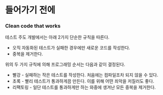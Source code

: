 # 들어가기 전에

### Clean code that works

테스트 주도 개발에서는 아래 2가지 단순한 규칙을 따른다.

- 오직 자동화된 테스트가 실패한 경우에만 새로운 코드를 작성한다.
- 중복을 제거한다.

위의 두 가지 규칙에 의해 프로그래밍 순서는 다음과 같이 결정된다.

- 빨강 - 실패하는 작은 테스트를 작성한다. 처음에는 컴파일조차 되지 않을 수 있다.
- 초록 - 빨리 테스트가 통과하게끔 만든다. 이를 위해 어떤 죄악을 저질러도 좋다.
- 리팩토링 - 일단 테스트를 통과하게만 하는 와중에 생겨난 모든 중복을 제거한다.